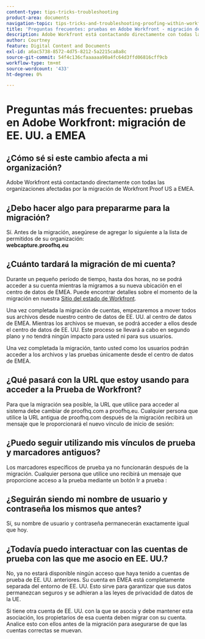 ```yaml
---
content-type: tips-tricks-troubleshooting
product-area: documents
navigation-topic: tips-tricks-and-troubleshooting-proofing-within-workfront
title: 'Preguntas frecuentes: pruebas en Adobe Workfront - migración de EE. UU. a EMEA'
description: Adobe Workfront está contactando directamente con todas las organizaciones afectadas por la migración de Workfront Proof US a EMEA.
author: Courtney
feature: Digital Content and Documents
exl-id: a6ac5738-8572-4d75-8212-5a2215ca8a8c
source-git-commit: 54f4c136cfaaaaaa90a4fc64d3ffd06816cff9cb
workflow-type: tm+mt
source-wordcount: '433'
ht-degree: 0%

---
```


# Preguntas más frecuentes: pruebas en Adobe Workfront: migración de EE. UU. a EMEA

## ¿Cómo sé si este cambio afecta a mi organización? 

Adobe Workfront está contactando directamente con todas las organizaciones afectadas por la migración de Workfront Proof US a EMEA.

## ¿Debo hacer algo para prepararme para la migración?

Sí. Antes de la migración, asegúrese de agregar lo siguiente a la lista de permitidos de su organización:\
**webcapture.proofhq.eu**

## ¿Cuánto tardará la migración de mi cuenta?

Durante un pequeño período de tiempo, hasta dos horas, no se podrá acceder a su cuenta mientras la migramos a su nueva ubicación en el centro de datos de EMEA. Puede encontrar detalles sobre el momento de la migración en nuestra [Sitio del estado de Workfront](http://status.workfront.com/). 

Una vez completada la migración de cuentas, empezaremos a mover todos sus archivos desde nuestro centro de datos de EE. UU. al centro de datos de EMEA. Mientras los archivos se muevan, se podrá acceder a ellos desde el centro de datos de EE. UU. Este proceso se llevará a cabo en segundo plano y no tendrá ningún impacto para usted ni para sus usuarios.

Una vez completada la migración, tanto usted como los usuarios podrán acceder a los archivos y las pruebas únicamente desde el centro de datos de EMEA. 

## ¿Qué pasará con la URL que estoy usando para acceder a la Prueba de Workfront?

Para que la migración sea posible, la URL que utilice para acceder al sistema debe cambiar de proofhq.com a proofhq.eu. Cualquier persona que utilice la URL antigua de proofhq.com después de la migración recibirá un mensaje que le proporcionará el nuevo vínculo de inicio de sesión:

## ¿Puedo seguir utilizando mis vínculos de prueba y marcadores antiguos?

Los marcadores específicos de prueba ya no funcionarán después de la migración. Cualquier persona que utilice uno recibirá un mensaje que proporcione acceso a la prueba mediante un botón Ir a prueba :

## ¿Seguirán siendo mi nombre de usuario y contraseña los mismos que antes?

Sí, su nombre de usuario y contraseña permanecerán exactamente igual que hoy.

## ¿Todavía puedo interactuar con las cuentas de prueba con las que me asocio en EE. UU.?

No, ya no estará disponible ningún acceso que haya tenido a cuentas de prueba de EE. UU. anteriores. Su cuenta en EMEA está completamente separada del entorno de EE. UU. Esto sirve para garantizar que sus datos permanezcan seguros y se adhieran a las leyes de privacidad de datos de la UE.

Si tiene otra cuenta de EE. UU. con la que se asocia y debe mantener esta asociación, los propietarios de esa cuenta deben migrar con su cuenta. Analice esto con ellos antes de la migración para asegurarse de que las cuentas correctas se muevan.
